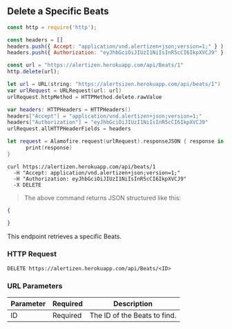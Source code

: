 ## Delete a Specific Beats

```javascript
const http = require('http');

const headers = [] 
headers.push({ Accept: "application/vnd.alertizen+json;version=1;" } ); 
headers.push({ Authorization: "eyJhbGciOiJIUzI1NiIsInR5cCI6IkpXVCJ9" } ); 

const url = "https://alertizen.herokuapp.com/api/Beats/1"
http.delete(url);
```

```swift
let url = URL(string: "https://alertsizen.herokuapp.com/api/beats/1")
var urlRequest = URLRequest(url: url)
urlRequest.httpMethod = HTTPMethod.delete.rawValue

var headers: HTTPHeaders = HTTPHeaders()
headers["Accept"] = "application/vnd.alertizen+json;version=1;"
headers["Authorization"] = "eyJhbGciOiJIUzI1NiIsInR5cCI6IkpXVCJ9"
urlRequest.allHTTPHeaderFields = headers

let request = Alamofire.request(urlRequest).responseJSON { response in
      print(response)
}
```

```shell
curl https://alertizen.herokuapp.com/api/beats/1
  -H "Accept: application/vnd.alertizen+json;version=1;"
  -H "Authorization: eyJhbGciOiJIUzI1NiIsInR5cCI6IkpXVCJ9"
  -X DELETE
```

> The above command returns JSON structured like this:

```json
{

}
```

This endpoint retrieves a specific Beats.

### HTTP Request

`DELETE https://alertizen.herokuapp.com/api/Beats/<ID>`

### URL Parameters

Parameter | Required | Description
--------- | ------- | -----------
ID | Required | The ID of the Beats to find.

